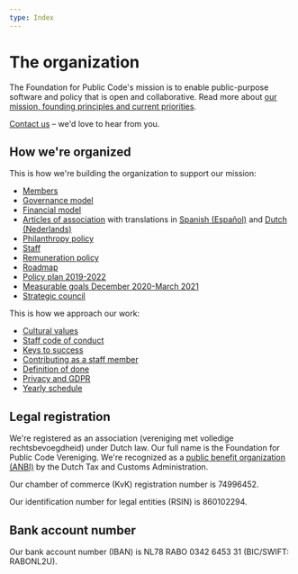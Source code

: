```yaml
---
type: Index
---
```


# The organization

The Foundation for Public Code's mission is to enable public-purpose software and policy that is open and collaborative. Read more about [our mission, founding principles and current priorities](mission.md).

[Contact us](contact-details.md) – we'd love to hear from you.

## How we're organized

This is how we're building the organization to support our mission:

* [Members](members.md)
* [Governance model](governance-model.md)
* [Financial model](financial-model.md)
* [Articles of association](articles-of-association.md) with translations in [Spanish (Español)](articles-of-association.es.md) and [Dutch (Nederlands)](articles-of-association.nl.md)
* [Philanthropy policy](philanthropy.md)
* [Staff](staff.md)
* [Remuneration policy](remuneration-policy.md)
* [Roadmap](roadmap.md)
* [Policy plan 2019-2022](policy-plan.md)
* [Measurable goals December 2020-March 2021](measurable-goals.md)
* [Strategic council](strategic-council.md)

This is how we approach our work:

* [Cultural values](cultural-values.md)
* [Staff code of conduct](staff-code-of-conduct.md)
* [Keys to success](keys-to-success.md)
* [Contributing as a staff member](../contributor-guides/for-staff.md)
* [Definition of done](definition-of-done.md)
* [Privacy and GDPR](privacy.md)
* [Yearly schedule](yearly-schedule.md)

## Legal registration

We're registered as an association (vereniging met volledige rechtsbevoegdheid) under Dutch law. Our full name is the Foundation for Public Code Vereniging. We're recognized as a [public benefit organization (ANBI)](https://www.belastingdienst.nl/wps/wcm/connect/bldcontenten/belastingdienst/business/business-public-benefit-organisations/public_benefit_organisations/conditions_pbos/which_conditions_must_be_met_by_pbo) by the Dutch Tax and Customs Administration.

Our chamber of commerce (KvK) registration number is 74996452.

Our identification number for legal entities (RSIN) is 860102294.

## Bank account number

Our bank account number (IBAN) is NL78 RABO 0342 6453 31 (BIC/SWIFT: RABONL2U).
